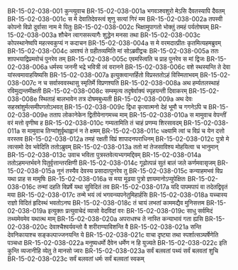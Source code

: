 BR-15-02-038-001	कुन्त्युवाच
BR-15-02-038-001a	भगवञ्श्वशुरो मेऽसि दैवतस्यापि दैवतम्
BR-15-02-038-001c	स मे देवातिदेवस्त्वं शृणु सत्यां गिरं मम
BR-15-02-038-002a	तपस्वी कोपनो विप्रो दुर्वासा नाम मे पितुः
BR-15-02-038-002c	भिक्षामुपागतो भोक्तुं तमहं पर्यतोषयम्
BR-15-02-038-003a	शौचेन त्वागसस्त्यागैः शुद्धेन मनसा तथा
BR-15-02-038-003c	कोपस्थानेष्वपि महत्स्वकुप्यं न कदाचन
BR-15-02-038-004a	स मे वरमदात्प्रीतः कृतमित्यहमब्रुवम्
BR-15-02-038-004c	अवश्यं ते ग्रहीतव्यमिति मां सोऽब्रवीद्वचः
BR-15-02-038-005a	ततः शापभयाद्विप्रमवोचं पुनरेव तम्
BR-15-02-038-005c	एवमस्त्विति च प्राह पुनरेव स मां द्विजः
BR-15-02-038-006a	धर्मस्य जननी भद्रे भवित्री त्वं वरानने
BR-15-02-038-006c	वशे स्थस्यन्ति ते देवा यांस्त्वमावाहयिष्यसि
BR-15-02-038-007a	इत्युक्त्वान्तर्हितो विप्रस्ततोऽहं विस्मिताभवम्
BR-15-02-038-007c	न च सर्वास्ववस्थासु स्मृतिर्मे विप्रणश्यति
BR-15-02-038-008a	अथ हर्म्यतलस्थाहं रविमुद्यन्तमीक्षती
BR-15-02-038-008c	सम्स्मृत्य तदृषेर्वाक्यं स्पृहयन्ती दिवाकरम्
BR-15-02-038-008e	स्थिताहं बालभावेन तत्र दोषमबुध्यती
BR-15-02-038-009a	अथ देवः सहस्रांशुर्मत्समीपगतोऽभवत्
BR-15-02-038-009c	द्विधा कृत्वात्मनो देहं भूमौ च गगनेऽपि च
BR-15-02-038-009e	तताप लोकानेकेन द्वितीयेनागमच्च माम्
BR-15-02-038-010a	स मामुवाच वेपन्तीं वरं मत्तो वृणीष्व ह
BR-15-02-038-010c	गम्यतामिति तं चाहं प्रणम्य शिरसावदम्
BR-15-02-038-011a	स मामुवाच तिग्मांशुर्वृथाह्वानं न ते क्षमम्
BR-15-02-038-011c	धक्ष्यामि त्वां च विप्रं च येन दत्तो वरस्तव
BR-15-02-038-012a	तमहं रक्षती विप्रं शापादनपराधिनम्
BR-15-02-038-012c	पुत्रो मे त्वत्समो देव भवेदिति ततोऽब्रुवम्
BR-15-02-038-013a	ततो मां तेजसाविश्य मोहयित्वा च भानुमान्
BR-15-02-038-013c	उवाच भविता पुत्रस्तवेत्यभ्यगमद्दिवम्
BR-15-02-038-014a	ततोऽहमन्तर्भवने पितुर्वृत्तान्तरक्षिणी
BR-15-02-038-014c	गूढोत्पन्नं सुतं बालं जले कर्णमवासृजम्
BR-15-02-038-015a	नूनं तस्यैव देवस्य प्रसादात्पुनरेव तु
BR-15-02-038-015c	कन्याहमभवं विप्र यथा प्राह स मामृषिः
BR-15-02-038-016a	स मया मूढया पुत्रो ज्ञायमानोऽप्युपेक्षितः
BR-15-02-038-016c	तन्मां दहति विप्रर्षे यथा सुविदितं तव
BR-15-02-038-017a	यदि पापमपापं वा तदेतद्विवृतं मया
BR-15-02-038-017c	तन्मे भयं त्वं भगवन्व्यपनेतुमिहार्हसि
BR-15-02-038-018a	यच्चास्य राज्ञो विदितं हृदिस्थं भवतोऽनघ
BR-15-02-038-018c	तं चायं लभतां काममद्यैव मुनिसत्तम
BR-15-02-038-019a	इत्युक्तः प्रत्युवाचेदं व्यासो वेदविदां वरः
BR-15-02-038-019c	साधु सर्वमिदं तथ्यमेवमेव यथात्थ माम्
BR-15-02-038-020a	अपराधश्च ते नास्ति कन्याभावं गता ह्यसि
BR-15-02-038-020c	देवाश्चैश्वर्यवन्तो वै शरीराण्याविशन्ति वै
BR-15-02-038-021a	सन्ति देवनिकायाश्च सङ्कल्पाज्जनयन्ति ये
BR-15-02-038-021c	वाचा दृष्ट्या तथा स्पर्शात्सञ्घर्षेणेति पञ्चधा
BR-15-02-038-022a	मनुष्यधर्मो दैवेन धर्मेण न हि युज्यते
BR-15-02-038-022c	इति कुन्ति व्यजानीहि व्येतु ते मानसो ज्वरः
BR-15-02-038-023a	सर्वं बलवतां पथ्यं सर्वं बलवतां शुचि
BR-15-02-038-023c	सर्वं बलवतां धर्मः सर्वं बलवतां स्वकम्
